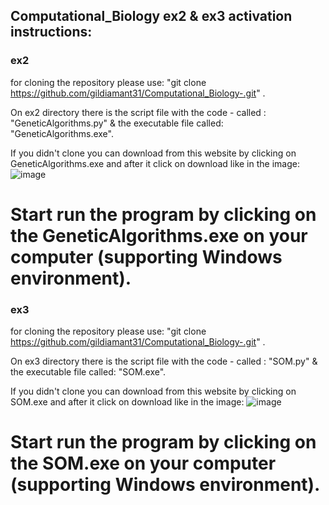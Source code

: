 ## Computational_Biology ex2 & ex3 activation instructions:

### ex2
for cloning the repository please use: "git clone https://github.com/gildiamant31/Computational_Biology-.git" .

On ex2 directory there is the script file with the code - called : "GeneticAlgorithms.py" & the executable file called: "GeneticAlgorithms.exe".

If you didn't clone you can download from this website by clicking on GeneticAlgorithms.exe and after it click on download like in the image:
![image](https://user-images.githubusercontent.com/73181675/164972538-f984f265-dc73-4596-8265-d79855587015.png)

# Start run the program by clicking on the GeneticAlgorithms.exe on your computer (supporting Windows environment).



### ex3 

for cloning the repository please use: "git clone https://github.com/gildiamant31/Computational_Biology-.git" .

On ex3 directory there is the script file with the code - called : "SOM.py" & the executable file called: "SOM.exe".

If you didn't clone you can download from this website by clicking on SOM.exe and after it click on download like in the image:
![image](https://user-images.githubusercontent.com/73181675/164972538-f984f265-dc73-4596-8265-d79855587015.png)

# Start run the program by clicking on the SOM.exe on your computer (supporting Windows environment).
